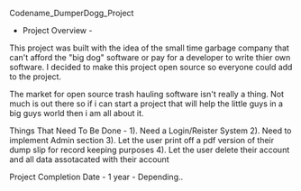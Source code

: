Codename_DumperDogg_Project
                                                                      
                                                                      
                                                                                                                                                                          
- Project Overview -


This project was built with the idea of the small time garbage company that can't afford the "big dog" software or pay for a developer to write thier own software. I decided to make this project open source so everyone could add to the project.

The market for open source trash hauling software isn't really a thing. Not much is out there so if i can start a project that will help the little guys in a big guys world then i am all about it.





Things That Need To Be Done -
1). Need a Login/Reister System 2). Need to implement Admin section 3). Let the user print off a pdf version of their dump slip for record keeping purposes 4). Let the user delete their account and all data assotacated with their account







Project Completion Date -
1 year - Depending..
